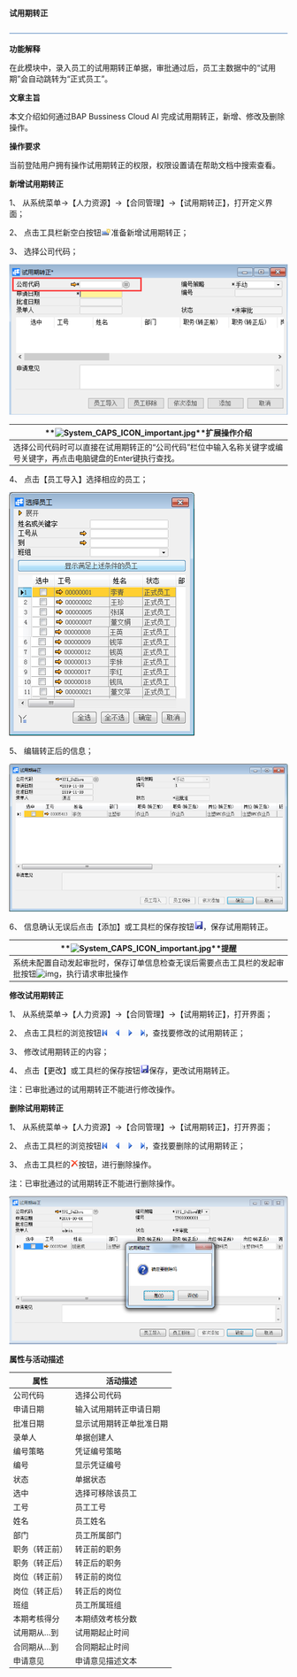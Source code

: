 **试用期转正**

 ![1574417197089](rlzy_ht\common\headLine.png)

 

**功能解释**

在此模块中，录入员工的试用期转正单据，审批通过后，员工主数据中的“试用期”会自动跳转为“正式员工”。

 

**文章主旨**

本文介绍如何通过BAP Bussiness Cloud AI 完成试用期转正，新增、修改及删除操作。

**操作要求**

当前登陆用户拥有操作试用期转正的权限，权限设置请在帮助文档中搜索查看。

**新增试用期转正**

1、 从系统菜单->【人力资源】->【合同管理】->【试用期转正】，打开定义界面；     

2、 点击工具栏新空白按钮![img](rlzy_ht\common\新建.png)准备新增试用期转正；

3、 选择公司代码；

![img](rlzy_ht\301.png)

| **![System_CAPS_ICON_important.jpg](file:///C:\Users\admin\AppData\Local\Temp\msohtmlclip1\01\clip_image005.gif)**扩展操作介绍 |
| ------------------------------------------------------------ |
| 选择公司代码时可以直接在试用期转正的“公司代码”栏位中输入名称关键字或编号关键字，再点击电脑键盘的Enter键执行查找。 |

 

4、 点击【员工导入】选择相应的员工；

![img](rlzy_ht\302.png)

5、 编辑转正后的信息；

![img](rlzy_ht\303.png)

6、 信息确认无误后点击【添加】或工具栏的保存按钮![img](rlzy_ht\common\保存.png)，保存试用期转正。

| **![System_CAPS_ICON_important.jpg](file:///C:\Users\admin\AppData\Local\Temp\msohtmlclip1\01\clip_image005.gif)**提醒 |
| ------------------------------------------------------------ |
| 系统未配置自动发起审批时，保存订单信息检查无误后需要点击工具栏的发起审批按钮![img](file:///C:\Users\admin\AppData\Local\Temp\msohtmlclip1\01\clip_image011.gif)，执行请求审批操作 |

**修改试用期转正**

1、 从系统菜单->【人力资源】->【合同管理】->【试用期转正】，打开界面；

2、 点击工具栏的浏览按钮![img](rlzy_ht\common\翻页.png)，查找要修改的试用期转正；

3、 修改试用期转正的内容；

4、 点击【更改】或工具栏的保存按钮![img](rlzy_ht\common\保存.png)保存，更改试用期转正。

注：已审批通过的试用期转正不能进行修改操作。

**删除试用期转正**

1、 从系统菜单->【人力资源】->【合同管理】->【试用期转正】，打开界面；

2、 点击工具栏的浏览按钮![img](rlzy_ht\common\翻页.png)，查找要删除的试用期转正；

3、 点击工具栏的![img](rlzy_ht\common\删除.png)按钮，进行删除操作。

注：已审批通过的试用期转正不能进行删除操作。

![img](rlzy_ht\304.png)

**属性与活动描述**

| **属性**       | **活动描述**             |
| -------------- | ------------------------ |
| 公司代码       | 选择公司代码             |
| 申请日期       | 输入试用期转正申请日期   |
| 批准日期       | 显示试用期转正单批准日期 |
| 录单人         | 单据创建人               |
| 编号策略       | 凭证编号策略             |
| 编号           | 显示凭证编号             |
| 状态           | 单据状态                 |
| 选中           | 选择可移除该员工         |
| 工号           | 员工工号                 |
| 姓名           | 员工姓名                 |
| 部门           | 员工所属部门             |
| 职务（转正前） | 转正前的职务             |
| 职务（转正后） | 转正后的职务             |
| 岗位（转正前） | 转正前的岗位             |
| 岗位（转正后） | 转正后的岗位             |
| 班组           | 员工所属班组             |
| 本期考核得分   | 本期绩效考核分数         |
| 试用期从…到    | 试用期起止时间           |
| 合同期从…到    | 合同期起止时间           |
| 申请意见       | 申请意见描述文本         |

 